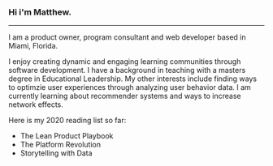 ### Hi i'm Matthew.

* * *

I am a product owner, program consultant and web developer based in Miami, Florida.

I enjoy creating dynamic and engaging learning communities through software development. I have a background in teaching with a masters degree in Educational Leadership. My other interests include finding ways to optimzie user experiences through analyzing user behavior data. I am currently learning about recommender systems and ways to increase network effects. 

Here is my 2020 reading list so far:

* The Lean Product Playbook
* The Platform Revolution
* Storytelling with Data


<!--
**palmermo/palmermo** is a ✨ _special_ ✨ repository because its `README.md` (this file) appears on your GitHub profile.

-->
